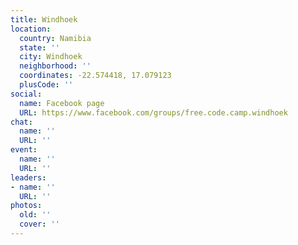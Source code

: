 ```yaml
---
title: Windhoek
location:
  country: Namibia
  state: ''
  city: Windhoek
  neighborhood: ''
  coordinates: -22.574418, 17.079123
  plusCode: ''
social:
  name: Facebook page
  URL: https://www.facebook.com/groups/free.code.camp.windhoek
chat:
  name: ''
  URL: ''
event:
  name: ''
  URL: ''
leaders:
- name: ''
  URL: ''
photos:
  old: ''
  cover: ''
---
```

